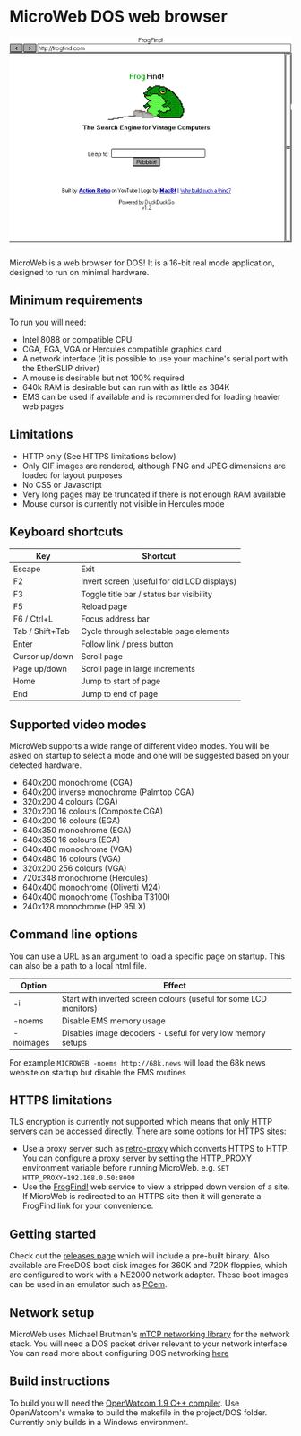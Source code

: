 # MicroWeb DOS web browser
![Screenshot](screenshot.gif)

MicroWeb is a web browser for DOS! It is a 16-bit real mode application, designed to run on minimal hardware.

## Minimum requirements
To run you will need:
* Intel 8088 or compatible CPU
* CGA, EGA, VGA or Hercules compatible graphics card
* A network interface (it is possible to use your machine's serial port with the EtherSLIP driver)
* A mouse is desirable but not 100% required
* 640k RAM is desirable but can run with as little as 384K
* EMS can be used if available and is recommended for loading heavier web pages

## Limitations
* HTTP only (See HTTPS limitations below)
* Only GIF images are rendered, although PNG and JPEG dimensions are loaded for layout purposes
* No CSS or Javascript
* Very long pages may be truncated if there is not enough RAM available
* Mouse cursor is currently not visible in Hercules mode

## Keyboard shortcuts
| Key				| Shortcut                                        |
|-------------------|-------------------------------------------------|
| Escape            | Exit                                            |
| F2                | Invert screen (useful for old LCD displays)     |
| F3                | Toggle title bar / status bar visibility        |
| F5                | Reload page                                     |
| F6 / Ctrl+L       | Focus address bar                               |
| Tab / Shift+Tab   | Cycle through selectable page elements          |
| Enter             | Follow link / press button                      |
| Cursor up/down    | Scroll page                                     |
| Page up/down      | Scroll page in large increments                 |
| Home              | Jump to start of page                           |
| End               | Jump to end of page                             |

## Supported video modes
MicroWeb supports a wide range of different video modes. You will be asked on startup to select a mode and one will be suggested based on your detected hardware.
* 640x200 monochrome (CGA)				
* 640x200 inverse monochrome (Palmtop CGA)
* 320x200 4 colours (CGA)
* 320x200 16 colours (Composite CGA)
* 640x200 16 colours (EGA)		
* 640x350 monochrome (EGA)				
* 640x350 16 colours (EGA)				
* 640x480 monochrome (VGA)				
* 640x480 16 colours (VGA)				
* 320x200 256 colours (VGA)				
* 720x348 monochrome (Hercules)		
* 640x400 monochrome (Olivetti M24)
* 640x400 monochrome (Toshiba T3100)
* 240x128 monochrome (HP 95LX)		

## Command line options
You can use a URL as an argument to load a specific page on startup. This can also be a path to a local html file. 

| Option    | Effect
|-----------|-------
| -i        | Start with inverted screen colours (useful for some LCD monitors)
| -noems    | Disable EMS memory usage
| -noimages | Disables image decoders - useful for very low memory setups
 
For example `MICROWEB -noems http://68k.news` will load the 68k.news website on startup but disable the EMS routines

## HTTPS limitations
TLS encryption is currently not supported which means that only HTTP servers can be accessed directly. There are some options for HTTPS sites:
* Use a proxy server such as [retro-proxy](https://github.com/DrKylstein/retro-proxy) which converts HTTPS to HTTP. You can configure a proxy server by setting the HTTP_PROXY environment variable before running MicroWeb. e.g. `SET HTTP_PROXY=192.168.0.50:8000`
* Use the [FrogFind!](http://www.frogfind.com) web service to view a stripped down version of a site. If MicroWeb is redirected to an HTTPS site then it will generate a FrogFind link for your convenience.

## Getting started
Check out the [releases page](https://github.com/jhhoward/MicroWeb/releases) which will include a pre-built binary. Also available are FreeDOS boot disk images for 360K and 720K floppies, which are configured to work with a NE2000 network adapter. These boot images can be used in an emulator such as [PCem](https://pcem-emulator.co.uk/).

## Network setup
MicroWeb uses Michael Brutman's [mTCP networking library](http://www.brutmanlabs.org/mTCP/) for the network stack. You will need a DOS packet driver relevant to your network interface. You can read more about configuring DOS networking [here](http://brutmanlabs.org/Dos_Networking/dos_networking.html)

## Build instructions
To build you will need the [OpenWatcom 1.9 C++ compiler](https://sourceforge.net/projects/openwatcom/files/open-watcom-1.9/). 
Use OpenWatcom's wmake to build the makefile in the project/DOS folder. Currently only builds in a Windows environment.

